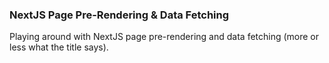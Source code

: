 ### NextJS Page Pre-Rendering & Data Fetching

Playing around with NextJS page pre-rendering and data fetching (more or less what the title says).
